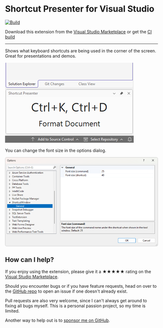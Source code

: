 ﻿[marketplace]: https://marketplace.visualstudio.com/items?itemName=MadsKristensen.ShortcutPresenter
[vsixgallery]: http://vsixgallery.com/extension/ShortcutWindow.d11ce83f-99f9-41f5-8c58-9e5c4286fd2c
[repo]:https://github.com/madskristensen/ShortcutWindow

# Shortcut Presenter for Visual Studio

[![Build](https://github.com/madskristensen/ShortcutWindow/actions/workflows/build.yaml/badge.svg)](https://github.com/madskristensen/ShortcutWindow/actions/workflows/build.yaml)

Download this extension from the [Visual Studio Marketplace][marketplace]
or get the [CI build][vsixgallery]

----------------------------------------

Shows what keyboard shortcuts are being used in the corner of the screen. Great for presentations and demos.

![Shortcut presenter window](art/window.png)


You can change the font size in the options dialog.

![Options dialog](art/options.png)

## How can I help?
If you enjoy using the extension, please give it a ★★★★★ rating on the [Visual Studio Marketplace][marketplace].

Should you encounter bugs or if you have feature requests, head on over to the [GitHub repo][repo] to open an issue if one doesn't already exist.

Pull requests are also very welcome, since I can't always get around to fixing all bugs myself. This is a personal passion project, so my time is limited.

Another way to help out is to [sponsor me on GitHub](https://github.com/sponsors/madskristensen).
